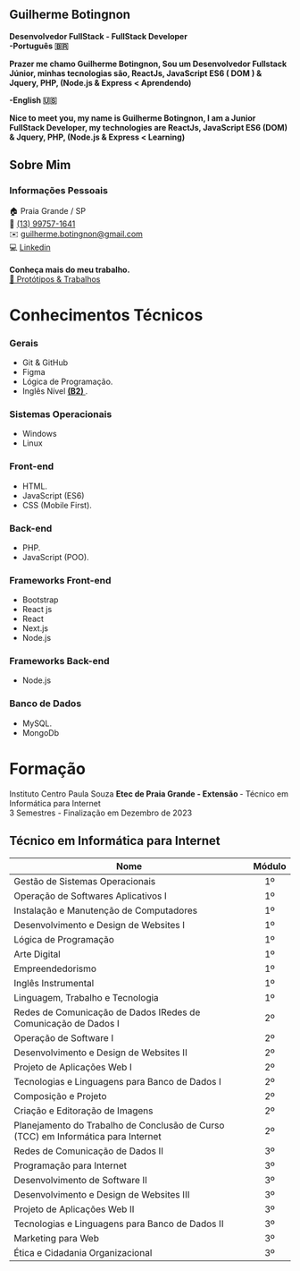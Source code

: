 ## Guilherme Botingnon

<strong> Desenvolvedor FullStack - FullStack Developer </strong>
<strong>
<br>
-Português 🇧🇷

Prazer me chamo Guilherme Botingnon, Sou um Desenvolvedor Fullstack Júnior, minhas tecnologias são, ReactJs, JavaScript ES6 ( DOM ) & Jquery, PHP, (Node.js & Express < Aprendendo)

-English 🇺🇸

Nice to meet you, my name is Guilherme Botingnon, I am a Junior FullStack Developer, my technologies are ReactJs, JavaScript ES6 (DOM) & Jquery, PHP, (Node.js & Express < Learning)

</strong>

## Sobre Mim

### Informações Pessoais

🏠 Praia Grande / SP <br>
📱 <a href="https://api.whatsapp.com/send?phone=5513997571641">(13) 99757-1641</a> <br>
✉️ <a href="mailto:guilherme.botingnon@gmail.com">guilherme.botingnon@gmail.com</a> <br>
💻 [Linkedin](https://www.linkedin.com/in/guilherme-botingnon-a032a3278/)
<br> <br>
<strong> Conheça mais do meu trabalho. </strong> <br>
<a href="Protótipo"> 💼 Protótipos & Trabalhos </a>

# Conhecimentos Técnicos

### Gerais

- Git & GitHub
- Figma
- Lógica de Programação.
- Inglês Nível <strong> <a href="https://cert.efset.org/VXtMSb"> (B2) </a> </strong>.

### Sistemas Operacionais

- Windows
- Linux

### Front-end

- HTML.
- JavaScript (ES6)
- CSS (Mobile First).

### Back-end

- PHP.
- JavaScript (POO).

### Frameworks Front-end

- Bootstrap
- React js
- React
- Next.js
- Node.js

### Frameworks Back-end

- Node.js

### Banco de Dados

- MySQL.
- MongoDb

# Formação

Instituto Centro Paula Souza <strong> Etec de Praia Grande - Extensão </strong> - Técnico em Informática para Internet <br>
3 Semestres - Finalização em Dezembro de 2023

## Técnico em Informática para Internet

| Nome                                                                              | Módulo |
| --------------------------------------------------------------------------------- | :----: |
| Gestão de Sistemas Operacionais                                                   |   1º   |
| Operação de Softwares Aplicativos I                                               |   1º   |
| Instalação e Manutenção de Computadores                                           |   1º   |
| Desenvolvimento e Design de Websites I                                            |   1º   |
| Lógica de Programação                                                             |   1º   |
| Arte Digital                                                                      |   1º   |
| Empreendedorismo                                                                  |   1º   |
| Inglês Instrumental                                                               |   1º   |
| Linguagem, Trabalho e Tecnologia                                                  |   1º   |
| Redes de Comunicação de Dados IRedes de Comunicação de Dados I                    |   2º   |
| Operação de Software I                                                            |   2º   |
| Desenvolvimento e Design de Websites II                                           |   2º   |
| Projeto de Aplicações Web I                                                       |   2º   |
| Tecnologias e Linguagens para Banco de Dados I                                    |   2º   |
| Composição e Projeto                                                              |   2º   |
| Criação e Editoração de Imagens                                                   |   2º   |
| Planejamento do Trabalho de Conclusão de Curso (TCC) em Informática para Internet |   2º   |
| Redes de Comunicação de Dados II                                                  |   3º   |
| Programação para Internet                                                         |   3º   |
| Desenvolvimento de Software II                                                    |   3º   |
| Desenvolvimento e Design de Websites III                                          |   3º   |
| Projeto de Aplicações Web II                                                      |   3º   |
| Tecnologias e Linguagens para Banco de Dados II                                   |   3º   |
| Marketing para Web                                                                |   3º   |
| Ética e Cidadania Organizacional                                                  |   3º   |

<br><br>
